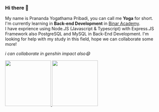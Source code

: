 ### Hi there 👋

My name is Prananda Yogathama Pribadi, you can call me **Yoga** for short.\
I'm currently learning in **Back-end Development**  in [Binar Academy](https://www.binaracademy.com/).\
I have exprience using Node.JS (Javascript & Typescript) with Express.JS Framework also PostgreSQL and MySQL in Back-End Development.
I'm looking for help with my study in this field, hope we can collaborate some more!

*i can collaborate in genshin impact also😄*

<p align="left">
<a href="https://github.com/prananda21">
  <img height="150em" src="https://github-readme-stats-eight-theta.vercel.app/api?username=prananda21&show_icons=true&theme=algolia&include_all_commits=true&count_private=true"/>
  <img height="150em" src="https://github-readme-stats-eight-theta.vercel.app/api/top-langs/?username=prananda21&layout=compact&langs_count=8&theme=algolia"/>
</a>
</p>

<!--
**prananda21/prananda21** is a ✨ _special_ ✨ repository because its `README.md` (this file) appears on your GitHub profile.

Here are some ideas to get you started:

- 🔭 I’m currently working on ...
- 🌱 I’m currently learning ...
- 👯 I’m looking to collaborate on ...
- 🤔 I’m looking for help with ...
- 💬 Ask me about ...
- 📫 How to reach me: ...
- 😄 Pronouns: ...
- ⚡ Fun fact: ...
-->

